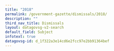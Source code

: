 ```yaml
---
title: "2018"
permalink: /government-gazette/dismissals/2018/
description: ""
third_nav_title: Dismissals
layout: datagovsg-v2-search
default_field: Subject
infotext: true
datagovsg-id: d_1f322a3e14cd6e2fcc97e2bb91364bef
---
```

